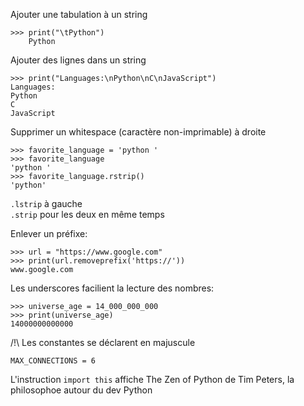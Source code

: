 Ajouter une tabulation à un string
```
>>> print("\tPython")
	Python
```

Ajouter des lignes dans un string
```
>>> print("Languages:\nPython\nC\nJavaScript")
Languages:
Python
C
JavaScript
```

Supprimer un whitespace (caractère non-imprimable) à droite
```
>>> favorite_language = 'python '
>>> favorite_language
'python '
>>> favorite_language.rstrip()
'python'
```
`.lstrip` à gauche <br>
`.strip` pour les deux en même temps <br>


Enlever un préfixe:
```
>>> url = "https://www.google.com"
>>> print(url.removeprefix('https://'))
www.google.com
```

Les underscores facilient la lecture des nombres:
```
>>> universe_age = 14_000_000_000
>>> print(universe_age)
14000000000000
```

/!\ Les constantes se déclarent en majuscule
```
MAX_CONNECTIONS = 6
```

L'instruction `import this` affiche The Zen of Python de Tim Peters, la philosophoe autour du dev Python
